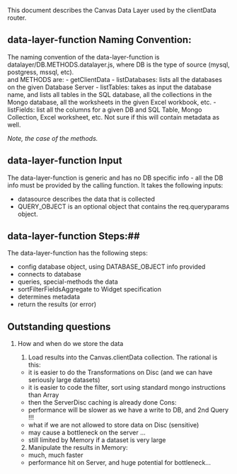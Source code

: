 This document describes the Canvas Data Layer used by the clientData router.

## data-layer-function Naming Convention:
The naming convention of the data-layer-function is 
    datalayer/DB.METHODS.datalayer.js, 
        where DB is the type of source (mysql, postgress, mssql, etc).  
        and METHODS are:
            - getClientData
            - listDatabases: lists all the databases on the given Database Server
            - listTables: takes as input the database name, and lists all tables in the SQL database, all the  collections in the Mongo database, all the worksheets in the 
            given Excel workbook, etc.
            - listFields: list all the columns for a given DB and SQL Table, Mongo Collection, Excel 
            worksheet, etc.  Not sure if this will contain metadata as well.

*Note, the case of the methods.*

## data-layer-function Input ##
The data-layer-function is generic and has no DB specific info - all the DB info must
be provided by the calling function.  It takes the following inputs:
- datasource describes the data that is collected
- QUERY_OBJECT is an optional object that contains the req.queryparams object.

## data-layer-function Steps:##
The data-layer-function has the following steps:
- config database object, using DATABASE_OBJECT info provided
- connects to database
- queries, special-methods the data
- sortFilterFieldsAggregate to Widget specification
- determines metadata
- return the results (or error)

## Outstanding questions ##
1. How and when do we store the data
     1. Load results into the Canvas.clientData collection.  The rational is this:
     - it is easier to do the Transformations on Disc (and we can have seriously large datasets)
     - it is easier to code the filter, sort using standard mongo instructions than Array
     - then the ServerDisc caching is already done
     Cons:
     - performance will be slower as we have a write to DB, and 2nd Query !!!
     - what if we are not allowed to store data on Disc (sensitive)
     - may cause a bottleneck on the server ...
     - still limited by Memory if a dataset is very large

     2. Manipulate the results in Memory:
     - much, much faster
     - performance hit on Server, and huge potential for bottleneck...
